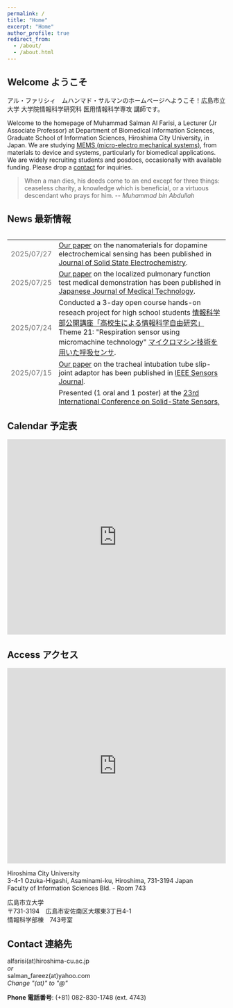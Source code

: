 ```yaml
---
permalink: /
title: "Home"
excerpt: "Home"
author_profile: true
redirect_from: 
  - /about/
  - /about.html
---
```


## Welcome ようこそ

アル・ファリシィ　ムハンマド・サルマンのホームページへようこそ！広島市立大学 大学院情報科学研究科 医用情報科学専攻 講師です。

Welcome to the homepage of Muhammad Salman Al Farisi, a Lecturer (Jr Associate Professor) at Department of Biomedical Information Sciences, Graduate School of Information Sciences, Hiroshima City University, in Japan. We are studying [MEMS (micro-electro mechanical systems)](/research), from materials to device and systems, particularly for biomedical applications. We are widely recruiting students and posdocs, occasionally with available funding. Please drop a [contact](/#contact-連絡先) for inquiries.

> When a man dies, his deeds come to an end except for three things: ceaseless charity, a knowledge which is beneficial, or a virtuous descendant who prays for him.  -- *Muhammad bin Abdullah*

 

## News 最新情報

<div style="overflow-y: scroll; height:400px;">
 <table style="width:100%">
  <tr>
    <td style="color:#6d6d6d;">2025/07/27</td>
    <td><a href="/publication/">Our paper</a> on the nanomaterials for dopamine electrochemical sensing has been published in <a href="https://doi.org/10.1007/s10008-025-06395-x">Journal of Solid State Electrochemistry</a>.</td>
  </tr>
  <tr>
    <td style="color:#6d6d6d;">2025/07/25</td>
    <td><a href="/publication/">Our paper</a> on the localized pulmonary function test medical demonstration has been published in <a href="https://doi.org/10.14932/jamt.25-5">Japanese Journal of Medical Technology</a>.</td>
  </tr>
  <tr>
    <td style="color:#6d6d6d;">2025/07/24</td>
    <td>Conducted a 3-day open course hands-on reseach project for high school students <a href="https://www.hiroshima-cu.ac.jp/service/content0014/#a03">情報科学部公開講座「高校生による情報科学自由研究」</a> Theme 21: "Respiration sensor using micromachine technology" <a href="https://www.hiroshima-cu.ac.jp/uploads/2025/01/b03600725358aaa9dc4fcc5cddfb6801-20250523010133577.pdf">マイクロマシン技術を用いた呼吸センサ</a>.</td>
  </tr>
  <tr>
    <td style="color:#6d6d6d;">2025/07/15</td>
    <td><a href="/publication/">Our paper</a> on the tracheal intubation tube slip-joint adaptor has been published in <a href="https://doi.org/10.1109/JSEN.2025.3586776">IEEE Sensors Journal</a>.</td>
  </tr>
  <tr>
    <td style="color:#6d6d6d;">2025/07/03</td>
    <td>Presented (1 oral and 1 poster) at the <a href="https://transducers2025.org/">23rd International Conference on Solid-State Sensors, Actuators and Microsystems (Transducers)</a>, 29 June - 3 July 2025 in Orlando, Florida, USA. Other 5 co-authored works were also presented (all posters). </td>
  </tr>
  <tr>
    <td style="color:#6d6d6d;">2025/07/02</td>
    <td><a href="/publication/">Our paper</a> on the pneumatic tactile sensor probe has been published in <a href="https://doi.org/10.1109/LSENS.2025.3585201">IEEE Sensors Letters</a>.</td>
  </tr>
  <tr>
    <td style="color:#6d6d6d;">2025/05/30</td>
    <td><a href="/publication/">Our paper</a> on the wearable sweat sodium sensor has been published in <a href="https://doi.org/10.3390/s25113467">Sensors</a>.</td>
  </tr>
  <tr>
    <td style="color:#6d6d6d;">2024/04/22</td>
    <td>Acquired a private research grant from <a href="https://www.furukawa-techfound.com/">Furukawa Foundation 公益財団法人古川技術振興財団 研究助成</a>.</td>
  </tr>
  <tr>
    <td style="color:#6d6d6d;">2025/04/16</td>
    <td><a href="/publication/">Our paper</a> on the laser fabrication of flexible MEMS thermal flow sensor has been published in <a href="https://doi.org/10.1109/JSEN.2025.3559179">IEEE Sensors Journal</a>.</td>
  </tr>
  <tr>
    <td style="color:#6d6d6d;">2025/03/20</td>
    <td><a href="/publication/">Our works</a> were presented (4 oral) at the <a href="https://www.iee.jp/blog/taikai2025/">IEEJ Annual Conference 2025 令和7年電気学会全国大会</a>, 18-20 March 2025 in Tokyo, Japan.</td>
  </tr>
  <tr>
    <td style="color:#6d6d6d;">2025/02/11</td>
    <td><a href="/publication/">Our paper</a> on the development of a sensor probe system for in-vivo respiration measurement has been published in <a href="https://doi.org/10.1109/JSEN.2025.3538080">IEEE Sensors Journal</a>.</td>
  </tr>
  <tr>
    <td style="color:#6d6d6d;">2025/01/20</td>
    <td><a href="/publication/">Our paper</a> on the laser ablation for time response enhancement of flexible thermal sensors has been published in <a href="https://doi.org/10.1109/JSEN.2025.3529837">IEEE Sensors Journal</a>.</td>
  </tr>
  <tr>
    <td style="color:#6d6d6d;">2024/12/13</td>
    <td><a href="/publication/">Our paper</a> on the sensor module for extravasation detection during intravenous drug administration has been published in <a href="https://doi.org/10.1007/s10544-024-00730-1">Biomedical Microdevices</a>.</td>
  </tr>
  <tr>
    <td style="color:#6d6d6d;">2024/12/01</td>
    <td><a href="/publication/">Our paper</a> on the integration of MEMS flow sensor to tracheal intubation tube has been published in <a href="https://doi.org/10.1541/ieejsmas.144.390">IEEJ Transactions on Sensors and Micromachines</a>, or 電気学会論文誌Ｅ（センサ・マイクロマシン部門誌）.</td>
  </tr>
  <tr>
    <td style="color:#6d6d6d;">2024/11/28</td>
    <td><a href="/publication/">Our works</a> were presented (6 posters) at the <a href="https://sensorsymposium.org/">Future Technologies from SENDAI 合同シンポジウム</a>, 25-28 November 2024 in Sendai, Japan. One presentation was honored as a nominee for Excellent Poster Award 優秀ポスター発表賞 最終ノミネート論文.</td>
  </tr>
  <tr>
    <td style="color:#6d6d6d;">2024/11/21</td>
    <td><a href="/publication/">Our paper</a> on the wearable sensor calibration has been published in <a href="https://doi.org/10.3390/electronics13234577">Electronics</a>.</td>
  </tr>
  <tr>
    <td style="color:#6d6d6d;">2024/11/07</td>
    <td><a href="/publication/">Our work</a> was presented (1 oral) at the <a href="https://www.instagram.com/bsn_sni/p/C_uNQRxTwgt/">Pertemuan dan Presentasi Ilmiah Kalibrasi, Instrumentasi dan Metrologi (Meeting on Calibration, Instrumentation and Metrology)</a>, 7 November 2024 in Semarang, Indonesia.</td>
  </tr>
  <tr>
    <td style="color:#6d6d6d;">2024/10/23</td>
    <td>Presented (oral) in the invited pre-published journal paper track at the <a href="https://2024.ieee-sensorsconference.org/">IEEE SENSORS 2024</a>, 20-23 October 2024 in Kobe, Japan. <a href="/publication/">Other 1 co-authored work</a> was also presented (oral).</td>
  </tr>
  <tr>
    <td style="color:#6d6d6d;">2024/07/24</td>
    <td>Conducted a 3-day open course hands-on reseach project for high school students <a href="https://www.hiroshima-cu.ac.jp/service/content0014/#a03">情報科学部公開講座「高校生による情報科学自由研究」</a> Theme 2: "Respiration sensor using micromachine technology" <a href="https://www.hiroshima-cu.ac.jp/uploads/2024/05/babb497a6fb3aa3efc54a739b52492ba-20240522002918713.pdf">マイクロマシン技術を用いた呼吸センサ</a>.</td>
  </tr>
  <tr>
    <td style="color:#6d6d6d;">2024/06/26</td>
    <td>Presented (oral) at the <a href="https://www.apcot2024.org/">11th Asia-Pacific Conference of Transducers and Micro-Nano Technology (APCOT 2024)</a>, 23-26 June 2024 in Singapore. <a href="/publication/">Other 5 co-authored works</a> were also presented (1 oral, 4 posters).</td>
  </tr>
  <tr>
    <td style="color:#6d6d6d;">2024/04/01</td>
    <td>Promoted to a Lecturer (Junior Associate Professor) at the Department of Biomedical Information Sciences, Graduate School of Information Sciences, <a href="https://www.hiroshima-cu.ac.jp/">Hiroshima City University</a> (Japan). At the same time passed the qualification to supervise Ph.D. student.</td>
  </tr>
  <tr>
    <td style="color:#6d6d6d;">2024/03/26</td>
    <td>Presented (oral) at the <a href="https://2024.ieee-inertial.org/">11th IEEE International Symposium on Inertial Sensors & Systems (IEEE INERTIAL 2024)</a>, 25-28 March 2024 in Hiroshima, Japan.</td>
  </tr>
  <tr>
    <td style="color:#6d6d6d;">2024/03/21</td>
    <td>Honored with Hiroshima City University FY2023 Faculty Award (Research) / 広島市立大学 2023年度教員表彰（分野: 研究）.</td>
  </tr>
  <tr>
    <td style="color:#6d6d6d;">2024/03/03</td>
    <td><a href="/publication/">Our paper</a> on the wearable sensor calibration has been published in <a href="https://doi.org/10.1002/tee.24045">IEEJ Transactions on Electrical and Electronic Engineering</a>.</td>
  </tr>
  <tr>
    <td style="color:#6d6d6d;">2024/02/29</td>
    <td>Acquired a public research grant from <a href="https://www.jsps.go.jp/">Japan Society for Promotion of Science (JSPS)</a> Kakenhi: <a href="https://kaken.nii.ac.jp/ja/grant/KAKENHI-PROJECT-24K21094/">Grant-in-Aid for Early-Career Scientists (科研費「若手研究」) grant 24K21094</a>.</td>
  </tr>
  <tr>
    <td style="color:#6d6d6d;">2024/02/21</td>
    <td><a href="/publication/">Our paper</a> on the development of a sensor probe system based on Pitot tube mechanism has been published in <a href="https://doi.org/10.1002/tee.24039">IEEJ Transactions on Electrical and Electronic Engineering</a>.</td>
  </tr>
  <tr>
    <td style="color:#6d6d6d;">2023/11/18</td>
    <td><a href="/publication/">Our work</a> was presented (oral) at the <a href="">12th Asian-Pacific Conference on Biomechanics (AP-BIOMECH 2023)</a>, 15-18 November 2023 in Kuala Lumpur, Malaysia.</td>
  </tr>
  <tr>
    <td style="color:#6d6d6d;">2023/11/17</td>
    <td>Presented (oral) at the <a href="https://imnc.jp/2023/">36th International Microprocesses and Nanotechnology Conference (MNC 2023)</a>, 14-17 November 2023 in Sapporo, Japan. <a href="/publication/">Other 2 co-authored works</a> were also presented (1 oral, 1 poster). Chaired a session 17D-2 Microsystem Technology and MEMS II at the same conference. </td>
  </tr>
  <tr>
    <td style="color:#6d6d6d;">2023/11/09</td>
    <td><a href="/publication/">Our works</a> were presented (2 oral, 3 posters) at the <a href="https://sensorsymposium.org/">Future Technologies from KUMAMOTO 合同シンポジウム</a>, 6-9 November 2023 in Kumamoto, Japan. One presentation was honored by Encouragement Award 奨励賞.</td>
  </tr>
  <tr>
    <td style="color:#6d6d6d;">2023/11/02</td>
    <td>Acquired a private research grant as a co-investigator from <a href="https://hirose-isf.or.jp/">Hirose Foundation 公益財団法人ヒロセ財団 研究助成</a> (PI: <a href="http://santayamada.wp.xdomain.jp/">Dr. Shunsuke Yamada, Tohoku University</a>).</td>
  </tr>
  <tr>
    <td style="color:#6d6d6d;">2023/10/20</td>
    <td><a href="/publication/">Our paper</a> on the facile packaging for flexible fiber accelerometer has been published in <a href="https://doi.org/10.1109/LSENS.2023.3326122">IEEE Sensors Letters</a>.</td>
  </tr>
  <tr>
    <td style="color:#6d6d6d;">2023/08/26</td>
    <td>Delivered an invited talk at the <a href="https://i4indonesia.org/fidi/">Indonesian Diaspora Scientific Forum / Forum Ilmiah Diaspora Indonesia (FIDI)</a>, 24-26 August 2023 in Tangerang Selatan, Indonesia.</td>
  </tr>
  <tr>
    <td style="color:#6d6d6d;">2023/08/16</td>
    <td>Acquired a public research grant as a co-investigator from <a href="https://www.jst.go.jp/a-step/outline/ikusei.html">Japan Science and Technology Agency (JST) Adaptable and Seamless Technology transfer Program through target driven R&D (A-STEP) Industry-Academia Collaboration (Nurturing Stage) 国立研究開発法人科学技術振興機構 研究成果展開事業研究成果最適展開支援プログラム（A-STEP）産学共同（育成型）</a> (PI: Dr. Miyoko Matsushima, Nagoya University).</td>
  </tr>
  <tr>
    <td style="color:#6d6d6d;">2023/08/11</td>
    <td><a href="/publication/">Our work</a> was presented (oral) at the <a href="https://icaitb.id/">8th International Conference on Instrumentation, Control and Automation (ICA) 2023</a>, 9-11 August 2023 in Jakarta, Indonesia.</td>
  </tr>
  <tr>
    <td style="color:#6d6d6d;">2023/08/02</td>
    <td>Conducted a 3-day open course hands-on reseach project for high school students <a href="https://www.hiroshima-cu.ac.jp/news/c00040653/">情報科学部公開講座「高校生による情報科学自由研究」</a> Theme 3: "Respiration sensor using micromachine technology" <a href="https://www.hiroshima-cu.ac.jp/uploads/2023/05/ed7a16171f89c1542c3718f5c4300a5e-20230524071711402.pdf">マイクロマシン技術を用いた呼吸センサ</a>.</td>
  </tr>
  <tr>
    <td style="color:#6d6d6d;">2023/06/29</td>
    <td>Presented (oral) at the <a href="https://transducers2023.org/">22nd International Conference on Solid-State Sensors, Actuators and Microsystems (Transducers)</a>, 25-29 June 2023 in Kyoto, Japan. Also participated in the Future Visions for Transducers session and represented as a panelist in the panel discussion under theme "Future Visions for Transducers Fabrication". Other 2 co-authored works were also presented (poster). </td>
  </tr>
  <tr>
    <td style="color:#6d6d6d;">2023/05/29</td>
    <td>Acquired a private research grant from <a href="https://www.satake-zaidan.or.jp/">Satake Foundation 公益財団法人サタケ技術振興財団 大学研究助成金</a>.</td>
  </tr>
  <tr>
    <td style="color:#6d6d6d;">2023/05/05</td>
    <td><a href="/publication/">Our paper</a> on the facile in-tube-center packaging for flexible airflow microsensor has been published in <a href="https://doi.org/10.1109/JSEN.2023.3272310">IEEE Sensors Journal</a>.</td>
  </tr>
  <tr>
    <td style="color:#6d6d6d;">2023/03/16</td>
    <td>Delivered an <a href="/publication/">invited lecture</a> for students in Biomedical Engineering Master Program, University of Indonesia.</td>
  </tr>
  <tr>
    <td style="color:#6d6d6d;">2023/01/01</td>
    <td><a href="/publication/">Our paper</a> on the airflow analysis in the intubation tube has been published in <a href="https://doi.org/10.1541/ieejsmas.143.6">IEEJ Transactions on Sensors and Micromachines</a>, or 電気学会論文誌Ｅ（センサ・マイクロマシン部門誌）.</td>
  </tr>
  <tr>
    <td style="color:#6d6d6d;">2022/12/24</td>
    <td><a href="/publication/">Our paper</a> on the copper on polyimide flexible flow sensor has been published in <a href="https://doi.org/10.3390/mi14010042">Micromachines</a>.</td>
  </tr>
  <tr>
    <td style="color:#6d6d6d;">2022/11/14</td>
    <td><a href="/publication/">Our work</a> was presented (poster) at the <a href="https://sensorsymposium.org/">39th Sensor Symposium on Sensors, Micromachines and Applied Systems 電気学会 第39回「センサ・マイクロマシンと応用システム」シンポジウム</a>, 14-17 November 2022 in Tokushima, Japan.</td>
  </tr>
  <tr>
    <td style="color:#6d6d6d;">2022/09/29</td>
    <td>Delivered an <a href="/publication/">invited lecture</a> for students in Biomedical Engineering Undergraduate Program, Institut Teknologi Bandung, Indonesia.</td>
  </tr>
  <tr>
    <td style="color:#6d6d6d;">2022/08/31</td>
    <td><a href="/publication/book/">Our book chapter</a> on the utilization of polyimide for MEMS ポリイミドフィルム上へのMEMSセンサの作製 has been published in <a href="https://www.gijutu.co.jp/doc/b_2165.htm"> ポリイミドの高機能設計と応用技術 (Design of high performance polyimide and its technological applications)</a>.</td>
  </tr>
  <tr>
    <td style="color:#6d6d6d;">2022/08/05</td>
    <td>Conducted a 3-day open course hands-on reseach project for high school students <a href="https://www.hiroshima-cu.ac.jp/news/c00033950/">情報科学部公開講座「高校生による情報科学自由研究」</a> Theme 10: "Breath measurement using DIY sensor" <a href="https://www.hiroshima-cu.ac.jp/uploads/2022/06/ba0cbfa768f4bb06628f1bcf6f75ca4c-20220606071801922.pdf">自作センサで呼吸を測ろう</a>.</td>
  </tr>
  <tr>
    <td style="color:#6d6d6d;">2022/07/30</td>
    <td><a href="/publication/">Our paper</a> on the wafer-level bonding using electroplated Al has been published in <a href="https://doi.org/10.3390/mi13081221">Micromachines</a>.</td>
  </tr>
  <tr>
    <td style="color:#6d6d6d;">2022/06/03</td>
    <td><a href="/publication/">Our paper</a> on the relief supply after the Great East Japan Earthquake (2011) has been published in <a href="https://isss.jp.net/isss-site/wp-content/uploads/2022/06/06-2019-1.pdf">地域安全学会東日本大震災特別論文集 (Special Collection of the Great East Japan Earthquake, the Institute of Social Safety Science)</a>.</td>
  </tr>
  <tr>
    <td style="color:#6d6d6d;">2022/06/01</td>
    <td><a href="/publication/">Our work</a> was virtually presented (oral) at the <a href="https://apcot2022.casconf.cn/">10th Asia-Pacific Conference of Transducers and Micro-Nano Technology (APCOT 2022)</a>, 30 May-1 June 2022. The conference was originally scheduled to be hold in Shanghai, China, however, moved to virtual platform due to COVID-19 pandemic.</td>
  </tr>
  <tr>
    <td style="color:#6d6d6d;">2022/03/25</td>
    <td>Delivered an <a href="/publication/">invited lecture</a> for students in Engineering Physics Undergraduate Program, Institut Teknologi Bandung, Indonesia.</td>
  </tr>
  <tr>
    <td style="color:#6d6d6d;">2022/02/16</td>
    <td><a href="/publication/">Our paper</a> on the enhanced properties of the electrochemically deposited Al has been published in <a href="https://doi.org/10.1016/j.scriptamat.2022.114599">Scripta Materialia</a>.</td>
  </tr>
  <tr>
    <td style="color:#6d6d6d;">2021/11/24</td>
    <td>Acquired a private research grant from <a href="https://hirose-isf.or.jp/">Hirose Foundation 公益財団法人ヒロセ財団 研究助成</a>.</td>
  </tr>
  <tr>
    <td style="color:#6d6d6d;">2021/11/11</td>
    <td><a href="/publication/">Our works</a> (3) were virtually presented (2 real-time, 1 on-demand) at the <a href="https://www.jsme.or.jp/conference/mnm2021/">12th Symposium on Micro-Nano Science and Technology 日本機械学会 第12回マイクロ・ナノ工学シンポジウム</a>, 9-11 November 2021. The conference was originally scheduled to be hold in Himeji, Japan, however, moved to virtual platform due to COVID-19 pandemic.</td>
  </tr>
  <tr>
    <td style="color:#6d6d6d;">2021/11/06</td>
    <td>Chaired a session (Sensor & signal processing センサ・信号処理) at the <a href="http://www.medimg.info.hiroshima-cu.ac.jp/jsmbe-chusi-2021/">44th Annual Meeting of the Japan Society of Medical and Biological Engineering, Chugoku-Shikoku Branch 第44回日本生体医工学会中国四国支部大会</a>, 6 November 2021. <a href="/publication/">Our works</a> (2) were also virtually presented (oral). The conference was originally scheduled to be hold in Hiroshima, Japan, however, moved to virtual platform due to COVID-19 pandemic.</td>
  </tr>
  <tr>
    <td style="color:#6d6d6d;">2021/11/02</td>
    <td><a href="/publication/">Our work</a> was virtually presented (poster) at the <a href="https://2021.ieee-sensorsconference.org/">IEEE Sensors 2021</a>, 31 October - 4 November 2021. The conference was originally scheduled to be hold in Sydney, Australia, however, moved to virtual platform due to COVID-19 pandemic.</td>
  </tr>
  <tr>
    <td style="color:#6d6d6d;">2020/10/16</td>
    <td><a href="/publication/">Our paper</a>, a progress review on the biomedical application of MEMS has been published in <a href="https://doi.org/10.35848/1347-4065/ac305d">Japanese Journal of Applied Physics</a>.</td>
  </tr>
  <tr>
    <td style="color:#6d6d6d;">2021/09/29</td>
    <td>Featured in the <a href="http://www.imac.mech.tohoku.ac.jp/outline/voice.html">Student's Voice page of Tohoku University International Mechanical and Aerospace Engineering Course (IMAC)</a>. The interview was conducted in March 2021.</td>
  </tr>
  <tr>
    <td style="color:#6d6d6d;">2021/08/31</td>
    <td>Acquired a public research grant from <a href="https://www.jsps.go.jp/">Japan Society for Promotion of Science (JSPS)</a> Kakenhi: <a href="https://kaken.nii.ac.jp/ja/grant/KAKENHI-PROJECT-21K20518/">Grant-in-Aid for Research Activity Start-up (科研費「研究活動スタート支援」) grant no. 21K20518</a>.</td>
  </tr>
  <tr>
    <td style="color:#6d6d6d;">2021/08/10</td>
    <td>Our industrial collaborator aqcuired a public research grant from <a href="https://www.joho-miyagi.or.jp/">Miyagi Organization for Industry Promotion (公益財団法人 みやぎ産業振興機構 みやぎ中小企業チャレンジ応援基金事業)</a> for our collaborative work.</td>
  </tr>
  <tr>
    <td style="color:#6d6d6d;">2021/06/23</td>
    <td>Presented (virtually, poster) at the <a href="https://www.transducers2021.org/">21th International Conference on Solid-State Sensors, Actuators and Microsystems (Transducers)</a>, 20-25 June 2021. The conference was originally scheduled to be hold in Orlando, Florida, USA, however, moved to virtual platform due to COVID-19 pandemic.</td>
  </tr>
  <tr>
    <td style="color:#6d6d6d;">2021/04/29</td>
    <td>Presented (virtually, oral) at the <a href="http://smartsystemsintegration.com/">Smart Systems Integration Conference 2021</a>, 27-29 April 2021. The conference was originally scheduled to be hold in Grenoble, France, however, moved to virtual platform due to COVID-19 pandemic.</td>
  </tr>
  <tr>
    <td style="color:#6d6d6d;">2021/04/01</td>
    <td>Joined the Department of Biomedical Information Sciences, Graduate School of Information Sciences, <a href="https://www.hiroshima-cu.ac.jp/">Hiroshima City University</a> (Japan) as an Assistant Professor with the <a href="https://mmse.info.hiroshima-cu.ac.jp/">Medical Robot Laboratory</a>.</td>
  </tr>
  <tr>
    <td style="color:#6d6d6d;">2021/03/25</td>
    <td>Graduated from <a href="https://www.tohoku.ac.jp/">Tohoku University</a>, Doctor of Philosophy (Engineering) in Robotics. <a href="https://tohoku.repo.nii.ac.jp/?action=pages_view_main&active_action=repository_view_main_item_detail&item_id=137175&item_no=1&page_id=33&block_id=46">Summary of Ph.D. Thesis</a>.</td>
  </tr>
  <tr>
    <td style="color:#6d6d6d;">2021/01/22</td>
    <td>Successfully defended a Ph.D. dissertation entitled "Aluminum Electrochemical Deposition and Its Microsystem Applications" in the Department of Robotics, Graduate School of Engineering, Tohoku University.</td>
  </tr>
  <tr>
    <td style="color:#6d6d6d;">2020/12/12</td>
    <td>Homepage migrated to github.</td>
  </tr>
  <tr>
    <td style="color:#6d6d6d;">2020/10/28</td>
    <td>Presented (virtually, oral) at the <a href="https://www.jsme.or.jp/conference/mnm2020/">11th Symposium on Micro-Nano Science and Technology 日本機械学会 第11回マイクロ・ナノ工学シンポジウム</a>, 26-28 October 2020. The conference was originally scheduled to be hold in Kumamoto City, Japan, however, moved to virtual platform due to COVID-19 pandemic.</td>
  </tr>
  <tr>
    <td style="color:#6d6d6d;">2020/10/20</td>
    <td><a href="/publication/">Our paper</a> on the material properties of the electrochemically deposited Al has been published in <a href="https://doi.org/10.1016/j.sna.2020.112384">Sensors and Actuators A: Physical</a>.</td>
  </tr>
  <tr>
    <td style="color:#6d6d6d;">2020/10/09</td>
    <td>Presented (virtually, oral) at the <a href="https://www.electrochem.org/prime2020">Pacific Rim Meeting on Electrochemical & Solid State Science (PRiME) 2020</a>, 4-9 October 2020. The conference was originally scheduled to be hold in Hawaii, however, moved to virtual platform due to COVID-19 pandemic.</td>
  </tr>
  <tr>
    <td style="color:#6d6d6d;">2020/07/07</td>
    <td><a href="/publication/">Our work</a> was virtually presented (oral) at the <a href="https://www.iee.jp/blog/esoken2020/">2020 IEEJ Micromachine and Sensor System Workshop 令和2年度電気学会 マイクロマシン・センサシステム研究会</a>, 7-8 July 2020. The conference was originally scheduled to be hold in Kusatsu City, Japan, however, moved to virtual platform due to COVID-19 pandemic.</td>
  </tr>
  <tr>
    <td style="color:#6d6d6d;">2020/04/09</td>
    <td><a href="/publication/">Our paper</a> on the sealed cavity pressure evaluation method for micro-packages: zero-balance method is published in <a href="https://doi.org/10.1109/JMEMS.2020.2984229">Journal of Microelectromechanical Systems</a>.</td>
  </tr>
  <tr>
    <td style="color:#6d6d6d;">2020/03/26</td>
    <td><a href="/publication/">Our work</a> was virtually presented (oral) at the <a href="https://2020.ieee-inertial.org/">IEEE International Symposium on Inertial Sensors & Systems (INERTIAL) 2020</a>, 23-26 March 2020. The conference was originally scheduled to be hold in Hiroshima, Japan, however, moved to virtual platform due to COVID-19 pandemic.</td>
  </tr>
  <tr>
    <td style="color:#6d6d6d;">2020/02/29</td>
    <td><a href="/publication/">Our paper</a> on the fabrication technique of quartz glass resonator is published in <a href="https://doi.org/10.1016/j.sna.2020.111922">Sensors and Actuators A: Physical</a>.</td>
  </tr>
  <tr>
    <td style="color:#6d6d6d;">2019/11/21</td>
    <td><a href="/publication/">Our works (3)</a> were presented (posters) at the <a href="/publication/">36th Sensor Symposium on Sensors, Micromachines and Applied Systems 電気学会 第36回「センサ・マイクロマシンと応用システム」シンポジウム</a> and the <a href="/publication/">10th Symposium on Micro-Nano Science and Technology 日本機械学会 第10回マイクロ・ナノ工学シンポジウム</a>, 19-21 November 2019 in Hamamatsu, Japan.</td>
  </tr>
  <tr>
    <td style="color:#6d6d6d;">2019/10/17</td>
    <td><a href="/publication/">Our conference proceeding</a> on sealed cavity pressure evaluation system is available online in <a href="https://ieeexplore.ieee.org/document/8870823">Proceedings of IEEE MEMS 2019</a>.</td>
  </tr>
  <tr>
    <td style="color:#6d6d6d;">2019/08/03</td>
    <td><a href="/publication/">Our work</a> was presented (oral) at the Great East Japan Earthquake Workshop Series of the Institute of Social Safety Science 地域安全学会東日本大震災連続ワークショップ, 2-3 August 2019 in Minamisoma, Japan.</td>
  </tr>
  <tr>
    <td style="color:#6d6d6d;">2019/08/01</td>
    <td><a href="/publication/">Our papers</a> on <a href="http://nds-tohoku.in.arena.ne.jp/ndsjournal/volume55/55-35.pdf">disaster education using liquefaction experiment</a> and <a href="http://nds-tohoku.in.arena.ne.jp/ndsjournal/volume55/55-36.pdf">dissemination of the Disaster Mitigation Action Card game</a> are published in <a href="http://nds-tohoku.in.arena.ne.jp/%e8%ab%96%e6%96%87%e9%9b%86%e4%b8%80%e8%a6%a7/volume55-jp/">Tohoku Journal of Natural Disaster Science</a>.</td>
  </tr>
  <tr>
    <td style="color:#6d6d6d;">2019/04/20</td>
    <td><a href="https://ieeexplore.ieee.org/document/8374336/">Our conference paper</a> on Al electroplating presented in the 2018 International Conference on Electronics Packaging and iMAPS All Asia Conference (ICEP-IAAC) has been awarded "Outstanding Technical Paper Award" during the the 2019 International Conference on Electronics Packaging (ICEP) 17-20 April 2019 in Niigata, Japan. <a href="https://www.mech.tohoku.ac.jp/prize190422/">News from Tohoku University Mechanical Engineering Division</a>.</td>
  </tr>
  <tr>
    <td style="color:#6d6d6d;">2019/04/01</td>
    <td>Started as a <a href="https://www.jsps.go.jp/">Japan Society for Promotion of Science (JSPS)</a> DC2 Research Fellow at the Department of Robotics, Graduate School of Engineering, Tohoku University.</td>
  </tr>
  <tr>
    <td style="color:#6d6d6d;">2019/01/31</td>
    <td>Presented (poster) at the <a href="http://www.mems19.org/">32nd IEEE International Conference on Micro Electro Mechanical Systems (MEMS)</a>, 27-31 January 2019 in Seoul, South Korea.</td>
  </tr>
  <tr>
    <td style="color:#6d6d6d;">2018/12/23</td>
    <td><a href="/publication/">Our works (2)</a> were presented (oral) at <a href="http://nds-tohoku.in.arena.ne.jp/申込要領一覧/プログラム（h30年度）/">Tohoku Natural Disaster Science Conference</a>, 22-23 December 2018 in Akita, Japan. The abstract is available <a href="http://nds-tohoku.in.arena.ne.jp/wp/wp-content/uploads/2018/12/H30abstract.pdf">here</a>.</td>
  </tr>
  <tr>
    <td style="color:#6d6d6d;">2018/11/22</td>
    <td><a href="/publication/">Our paper</a> on Al patterned electroplating is published in <a href="https://doi.org/10.3390/mi9110589">Micromachines</a>.</td>
  </tr>
  <tr>
    <td style="color:#6d6d6d;">2018/09/21</td>
    <td>Left the Automotive & Industrial Systems Company, <a href="https://www.panasonic.com/global/home.html">Panasonic Corporation</a>.</td>
  </tr>
  <tr>
    <td style="color:#6d6d6d;">2018/09/02</td>
    <td>Joined the Automotive & Industrial Systems Company, <a href="https://www.panasonic.com/global/home.html">Panasonic Corporation</a> as an intern.</td>
  </tr>
  <tr>
    <td style="color:#6d6d6d;">2018/07/05</td>
    <td><a href="/publication/">Our paper</a> on wafer-level packaging using electroplated-planarized Cu is published in <a href="https://doi.org/10.1016/j.sna.2018.06.021">Sensors and Actuators A: Physical</a>.</td>
  </tr>
  <tr>
    <td style="color:#6d6d6d;">2018/06/29</td>
    <td>Started as a graduate student researcher (博士研究教育院生) of the <a href="http://www.iiare.tohoku.ac.jp/">Division for Interdisciplinary Advanced Research and Education (DIARE) of Tohoku University (東北大学 学際高等研究教育院)</a>. *Officially starts from April 2018.</td>
  </tr>
  <tr>
    <td style="color:#6d6d6d;">2018/06/07</td>
    <td><a href="/publication/">Our conference proceeding</a> on Al electroplating is available online in <a href="https://ieeexplore.ieee.org/document/8374336/">Proceedings of ICEP-IAAC 2018</a>.</td>
  </tr>
  <tr>
    <td style="color:#6d6d6d;">2018/05/20</td>
    <td><a href="/publication/">Our work</a> was presented (oral) at <a href="http://www.jpgu.org/meeting_2018/"> Japan Geoscience Union (JpGU) Meeting</a>, 20-24 May 2018 in Chiba, Japan. The abstract is available <a href="https://confit.atlas.jp/guide/event-img/jpgu2018/O05-01/public/pdf?type=in&lang=en">here</a>.</td>
  </tr>
  <tr>
    <td style="color:#6d6d6d;">2018/05/18</td>
    <td><a href="/publication/">Our paper</a> on the implementation of the Disaster Mitigation Action Card game is published in <a href="http://nds-tohoku.in.arena.ne.jp/ndsjournal/volume54/54-49.pdf">Tohoku Journal of Natural Disaster Science</a>.</td>
  </tr>
  <tr>
    <td style="color:#6d6d6d;">2018/04/20</td>
    <td>Presented (oral) at <a href="http://jiep.or.jp/icep/index.html">ICEP-IAAC 2018</a>, 17-21 April 2018 in Kuwana, Japan.</td>
  </tr>
  <tr>
    <td style="color:#6d6d6d;">2018/04/04</td>
    <td>Enrolled to <a href="https://www.tohoku.ac.jp/">Tohoku University</a>, <a href="https://www.mech.tohoku.ac.jp/">Department of Robotics</a>, <a href="https://www.eng.tohoku.ac.jp/">Graduate School of Engineering</a> (doctoral course).</td>
  </tr>
  <tr>
    <td style="color:#6d6d6d;">2018/03/27</td>
    <td>Graduated from <a href="https://www.tohoku.ac.jp/">Tohoku University</a>, Master of Engineering in Robotics.</td>
  </tr>
  <tr>
    <td style="color:#6d6d6d;">2018/01/07</td>
    <td><a href="/publication/">Our work</a> was presented (oral) at <a href="http://nds-tohoku.in.arena.ne.jp/申込要領一覧/プログラム（h29年度）/">Tohoku Natural Disaster Science Conference</a>, 6-7 January 2018 in Hachinohe, Japan. The abstract is available <a href="http://nds-tohoku.in.arena.ne.jp/abstract/Abstract2017.pdf">here</a>.</td>
  </tr>
  <tr>
    <td style="color:#6d6d6d;">2017/08/01</td>
    <td><a href="/publication/">Our conference proceeding</a> on wafer-level packaging using electroplated-planarized Cu is available online in <a href="http://ieeexplore.ieee.org/abstract/document/7994267/">Proceedings of Transducers 2017</a>.</td>
  </tr>
  <tr>
    <td style="color:#6d6d6d;">2017/07/21</td>
    <td><a href="http://www.science-day.com/program/?ID=e2017-499">Our booth in Science Day 2017</a> (Academic City: Sendai City, Miyagi Prefecture) on 16 July 2017, featuring the Disaster Mitigation Action Card Game, has been honored with the Japan Oil, Gas and Metals National Corporation (JOGMEC) Award.</td>
  </tr>
  <tr>
    <td style="color:#6d6d6d;">2017/07/10</td>
    <td>Presented (oral, invited) at the Nanotechnology Platform Student Training Program, Tohoku University (10-14 July 2017).</td>
  </tr>
  <tr>
    <td style="color:#6d6d6d;">2017/06/22</td>
    <td>Presented (poster) at the <a href="http://www.transducers2017.org/">19th International Conference on Solid-State Sensors, Actuators and Microsystems (Transducers)</a>, 18-22 June 2017 in Kaohsiung, Taiwan.</td>
  </tr>
  <tr>
    <td style="color:#6d6d6d;">2017/06/15</td>
    <td>Left the Department of System Packaging at <a href="http://www.enas.fraunhofer.de/en.html">Fraunhofer Institute for Electronic Nano Systems (ENAS)</a>.</td>
  </tr>
  <tr>
    <td style="color:#6d6d6d;">2017/02/25</td>
    <td>Disaster Mitigation Action Card (DMAC) Game has been honored with Ofunato Trading Hall Award (大船渡伝承館賞) at the Disaster Prevention & Mitigation Contest (被災地と共に考える 防災・減災コンテスト) held by the <a href="https://ofunato-tunami-denshokan.jimdo.com/">Ofunato Trading Hall (大船渡伝承館)</a>.</td>
  </tr>
  <tr>
    <td style="color:#6d6d6d;">2017/02/24</td>
    <td>Presented (oral and poster) at the 2nd USTB-TU Joint Workshop on Advanced Materials and Manufacture, 21-24 February 2017 in Beijing, China. Our paper has been honored with the Best Poster Award.</td>
  </tr>
  <tr>
    <td style="color:#6d6d6d;">2017/01/31</td>
    <td>Joined the Department of System Packaging at <a href="http://www.enas.fraunhofer.de/en.html">Fraunhofer Institute for Electronic Nano Systems (ENAS)</a> in Germany as a visiting researcher (student).</td>
  </tr>
  <tr>
    <td style="color:#6d6d6d;">2016/12/01</td>
    <td><a href="/publication/">Our conference proceeding</a> on wafer-level packaging using electroplated-planarized Au is available online in <a href="http://dx.doi.org/10.1109/NEMS.2016.7758317">Proceedings of IEEE NEMS 2016</a>.</td>
  </tr>
  <tr>
    <td style="color:#6d6d6d;">2016/11/30</td>
    <td><a href="/publication/">Our paper</a> on wafer-level packaging using electroplated-planarized Au is published in <a href="http://dx.doi.org/10.1088/1361-6439/27/1/015029">Journal of Micromechanics and Microengineering</a>.</td>
  </tr>
  <tr>
    <td style="color:#6d6d6d;">2016/09/07</td>
    <td>Attended TFC ELyT School 2016: Comprehensive Research on Materials, Systems and Energy for a Sustainable Future of the Earth in Sendai, Japan.</td>
  </tr>
  <tr>
    <td style="color:#6d6d6d;">2016/08/08</td>
    <td>Attended Next Generation Automobiles, Miyagi Area Summer Camp 2016 in Osaki, Japan.</td>
  </tr>
  <tr>
    <td style="color:#6d6d6d;">2016/04/20</td>
    <td>Presented (oral) at <a href="http://ieee-nems.org/2016/">IEEE NEMS 2016</a>, 17-20 April 2016 in Sendai and Matsushima City, Japan.</td>
  </tr>
  <tr>
    <td style="color:#6d6d6d;">2016/04/06</td>
    <td>Started as a scholar of <a href="https://sisf.or.jp/ja/">Sato Yo International Scholarship Foundation</a>.</td>
  </tr>
  <tr>
    <td style="color:#6d6d6d;">2016/04/06</td>
    <td>Enrolled to <a href="https://www.tohoku.ac.jp/">Tohoku University</a>, <a href="https://www.mech.tohoku.ac.jp/">Department of Robotics</a>, <a href="https://www.eng.tohoku.ac.jp/">Graduate School of Engineering</a>, and <a href="http://lgs.tohoku.ac.jp/gsafety/">Inter-Graduate School Doctoral Degree Program on Science for Global Safety, Leading Graduate School</a>.</td>
  </tr>
  <tr>
    <td style="color:#6d6d6d;">2016/03/25</td>
    <td>Graduated from <a href="https://www.tohoku.ac.jp/">Tohoku University</a>, Bachelor of Engineering in Mechanical Engineering.</td>
  </tr>
  <tr>
    <td style="color:#6d6d6d;">2016/02/26</td>
    <td>Homepage of Muhammad Salman Al Farisi is started.</td>
  </tr>
</table> 
</div>

## Calendar 予定表

<iframe src="https://calendar.google.com/calendar/embed?height=600&wkst=1&ctz=Asia%2FTokyo&bgcolor=%23ffffff&mode=WEEK&showTitle=0&showPrint=0&showTabs=0&showCalendars=0&src=c2FsbWFuX2ZhcmVlekB5YWhvby5jb20&src=YWk5cXJjYmhzMHV2dXNjbTZmOWh0cjFmMjhAZ3JvdXAuY2FsZW5kYXIuZ29vZ2xlLmNvbQ&src=ODY0ZWQxNDA5ODkxMzk2MjA1MmFhYzU2NWQ4YWZmNzIxMDNjMTU0ZDM4N2RmYzllYTk4MTc4OTE2ODA3ZjZmOUBncm91cC5jYWxlbmRhci5nb29nbGUuY29t&src=ZXBtbXM5MzdwMm10ZDRzZnJsbzgxdjRqdWtAZ3JvdXAuY2FsZW5kYXIuZ29vZ2xlLmNvbQ&src=ZW4uamFwYW5lc2UjaG9saWRheUBncm91cC52LmNhbGVuZGFyLmdvb2dsZS5jb20&color=%237986CB&color=%23039BE5&color=%23616161&color=%239E69AF&color=%237986CB" style="border-width:0" width="100%" height="450" frameborder="0" scrolling="no"></iframe><br>  

## Access アクセス

<iframe src="https://www.google.com/maps/embed?pb=!1m18!1m12!1m3!1d44285.46315767713!2d132.4418257839965!3d34.413118969793345!2m3!1f0!2f0!3f0!3m2!1i1024!2i768!4f13.1!3m3!1m2!1s0x355a9840c559d511%3A0x508d3762a4078a25!2z44CSNzMxLTMxNjYgSGlyb3NoaW1hLCBBc2FtaW5hbWkgV2FyZCwgxYx6dWthaGlnYXNoaSwgMy1jaMWNbWXiiJI04oiSMSDmg4XloLHlh6bnkIbjgrvjg7Pjgr_jg7w!5e0!3m2!1sen!2sjp!4v1617319363178!5m2!1sen!2sjp" width="100%" height="450" frameborder="0" style="border:0;" allowfullscreen="" aria-hidden="false" tabindex="0"></iframe><br>

Hiroshima City University<br>
3-4-1 Ozuka-Higashi, Asaminami-ku, Hiroshima, 731-3194 Japan<br>
Faculty of Information Sciences Bld. - Room 743

広島市立大学<br>
〒731-3194　広島市安佐南区大塚東3丁目4-1<br>
情報科学部棟　743号室

## Contact 連絡先

alfarisi(at)hiroshima-cu.ac.jp  
*or*  
salman_fareez(at)yahoo.com  
*Change "(at)" to "@"*

**Phone 電話番号**: (+81) 082-830-1748 (ext. 4743)
